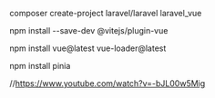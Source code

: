 
<!-- laravel project create -->
composer create-project laravel/laravel laravel_vue

<!-- vitejs/plugin install -->
npm install --save-dev @vitejs/plugin-vue

<!-- vue install in laravel -->
npm install vue@latest vue-loader@latest

<!-- multipe createstoroe pinia -->
npm install pinia


//https://www.youtube.com/watch?v=-bJL00w5Mig